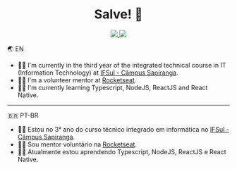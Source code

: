 <h1 align="center">Salve! 🙋</h1>

<div align="center">
  <a href="https://www.linkedin.com/in/hbalardin">
    <img src="https://img.shields.io/badge/-LinkedIn-2877B5?style=for-the-badge&logo=Linkedin&logoColor=white&link=https://www.linkedin.com/in/hbalardin"></img>
  </a>
  <a href="https://app.rocketseat.com.br/me/hbalardin">
    <img src="https://img.shields.io/badge/-Rocketseat-8257E6?style=for-the-badge&logo=Rocketseat&logoColor=white&link=https://app.rocketseat.com.br/me/hbalardin"></img>
  </a>
</div>

🌏 EN

- 👨‍🏫 I'm currently in the third year of the integrated technical course in IT (Information Technology) at [IFSul - Câmpus Sapiranga](http://www.sapiranga.ifsul.edu.br/).
- 👨‍🚀 I'm a volunteer mentor at [Rocketseat](https://rocketseat.com.br).
- 👨‍💻 I'm currently learning Typescript, NodeJS, ReactJS and React Native.

---

🇧🇷 PT-BR

- 👨‍🏫 Estou no 3° ano do curso técnico integrado em informática no [IFSul - Câmpus Sapiranga](http://www.sapiranga.ifsul.edu.br/).
- 👨‍🚀 Sou mentor voluntário na [Rocketseat](https://rocketseat.com.br).
- 👨‍💻 Atualmente estou aprendendo Typescript, NodeJS, ReactJS e React Native.
